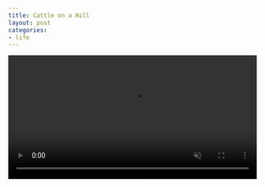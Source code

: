 ```yaml
---
title: Cattle on a Hill
layout: post
categories:
- life
---
```


<video preload="metadata" muted="true" controls style="width: 100%;">
  <source type="video/mp4" src="https://media.conjee.info/cattle_on_a_hill.mp4" />
</video>
